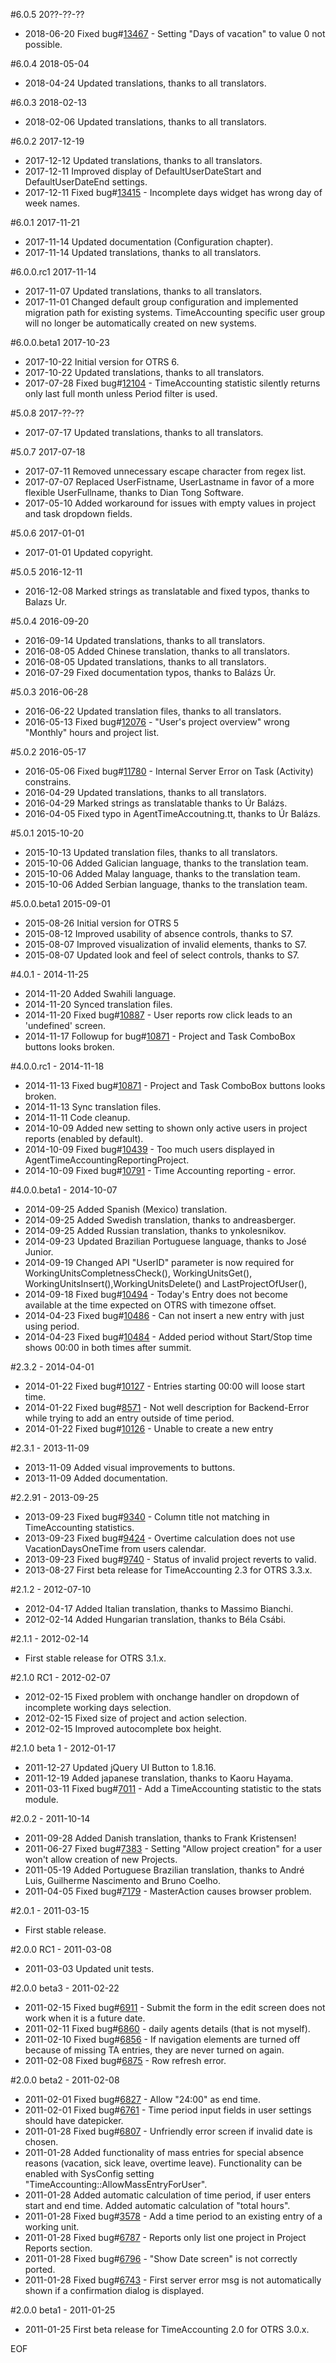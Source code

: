 #6.0.5 20??-??-??
 - 2018-06-20 Fixed bug#[13467](https://bugs.otrs.org/show_bug.cgi?id=13467) - Setting "Days of vacation" to value 0 not possible.

#6.0.4 2018-05-04
 - 2018-04-24 Updated translations, thanks to all translators.

#6.0.3 2018-02-13
 - 2018-02-06 Updated translations, thanks to all translators.

#6.0.2 2017-12-19
 - 2017-12-12 Updated translations, thanks to all translators.
 - 2017-12-11 Improved display of DefaultUserDateStart and DefaultUserDateEnd settings.
 - 2017-12-11 Fixed bug#[13415](https://bugs.otrs.org/show_bug.cgi?id=13415) - Incomplete days widget has wrong day of week names.

#6.0.1 2017-11-21
 - 2017-11-14 Updated documentation (Configuration chapter).
 - 2017-11-14 Updated translations, thanks to all translators.

#6.0.0.rc1 2017-11-14
 - 2017-11-07 Updated translations, thanks to all translators.
 - 2017-11-01 Changed default group configuration and implemented migration path for existing systems. TimeAccounting specific user group will no longer be automatically created on new systems.

#6.0.0.beta1 2017-10-23
 - 2017-10-22 Initial version for OTRS 6.
 - 2017-10-22 Updated translations, thanks to all translators.
 - 2017-07-28 Fixed bug#[12104](https://bugs.otrs.org/show_bug.cgi?id=12104) - TimeAccounting statistic silently returns only last full month unless Period filter is used.

#5.0.8 2017-??-??
 - 2017-07-17 Updated translations, thanks to all translators.

#5.0.7 2017-07-18
 - 2017-07-11 Removed unnecessary escape character from regex list.
 - 2017-07-07 Replaced UserFistname, UserLastname in favor of a more flexible UserFullname, thanks to Dian Tong Software.
 - 2017-05-10 Added workaround for issues with empty values in project and task dropdown fields.

#5.0.6 2017-01-01
 - 2017-01-01 Updated copyright.

#5.0.5 2016-12-11
 - 2016-12-08 Marked strings as translatable and fixed typos, thanks to Balazs Ur.

#5.0.4 2016-09-20
 - 2016-09-14 Updated translations, thanks to all translators.
 - 2016-08-05 Added Chinese translation, thanks to all translators.
 - 2016-08-05 Updated translations, thanks to all translators.
 - 2016-07-29 Fixed documentation typos, thanks to Balázs Úr.

#5.0.3 2016-06-28
 - 2016-06-22 Updated translation files, thanks to all translators.
 - 2016-05-13 Fixed bug#[12076](http://bugs.otrs.org/show_bug.cgi?id=12076) - "User's project overview" wrong "Monthly" hours and project list.

#5.0.2 2016-05-17
 - 2016-05-06 Fixed bug#[11780](http://bugs.otrs.org/show_bug.cgi?id=11780) - Internal Server Error on Task (Activity) constrains.
 - 2016-04-29 Updated translations, thanks to all translators.
 - 2016-04-29 Marked strings as translatable thanks to Úr Balázs.
 - 2016-04-05 Fixed typo in AgentTimeAccoutning.tt, thanks to Úr Balázs.

#5.0.1 2015-10-20
 - 2015-10-13 Updated translation files, thanks to all translators.
 - 2015-10-06 Added Galician language, thanks to the translation team.
 - 2015-10-06 Added Malay language, thanks to the translation team.
 - 2015-10-06 Added Serbian language, thanks to the translation team.

#5.0.0.beta1 2015-09-01
 - 2015-08-26 Initial version for OTRS 5
 - 2015-08-12 Improved usability of absence controls, thanks to S7.
 - 2015-08-07 Improved visualization of invalid elements, thanks to S7.
 - 2015-08-07 Updated look and feel of select controls, thanks to S7.

#4.0.1 - 2014-11-25
 - 2014-11-20 Added Swahili language.
 - 2014-11-20 Synced translation files.
 - 2014-11-20 Fixed bug#[10887](http://bugs.otrs.org/show_bug.cgi?id=10887) - User reports row click leads to an 'undefined' screen.
 - 2014-11-17 Followup for bug#[10871](http://bugs.otrs.org/show_bug.cgi?id=10871) - Project and Task ComboBox buttons looks broken.

#4.0.0.rc1 - 2014-11-18
 - 2014-11-13 Fixed bug#[10871](http://bugs.otrs.org/show_bug.cgi?id=10871) - Project and Task ComboBox buttons looks broken.
 - 2014-11-13 Sync translation files.
 - 2014-11-11 Code cleanup.
 - 2014-10-09 Added new setting to shown only active users in project reports (enabled by default).
 - 2014-10-09 Fixed bug#[10439](http://bugs.otrs.org/show_bug.cgi?id=10439) - Too much users displayed in AgentTimeAccountingReportingProject.
 - 2014-10-09 Fixed bug#[10791](http://bugs.otrs.org/show_bug.cgi?id=10791) - Time Accounting reporting - error.

#4.0.0.beta1 - 2014-10-07
 - 2014-09-25 Added Spanish (Mexico) translation.
 - 2014-09-25 Added Swedish translation, thanks to andreasberger.
 - 2014-09-25 Added Russian translation, thanks to ynkolesnikov.
 - 2014-09-23 Updated Brazilian Portuguese language, thanks to José Junior.
 - 2014-09-19 Changed API "UserID" parameter is now required for WorkingUnitsCompletnessCheck(), WorkingUnitsGet(), WorkingUnitsInsert(),WorkingUnitsDelete() and LastProjectOfUser(),
 - 2014-09-18 Fixed bug#[10494](http://bugs.otrs.org/show_bug.cgi?id=10494) - Today's Entry does not become available at the time expected on OTRS with timezone offset.
 - 2014-04-23 Fixed bug#[10486](http://bugs.otrs.org/show_bug.cgi?id=10486) - Can not insert a new entry with just using period.
 - 2014-04-23 Fixed bug#[10484](http://bugs.otrs.org/show_bug.cgi?id=10484) - Added period without Start/Stop time shows 00:00 in both times after summit.

#2.3.2 - 2014-04-01
 - 2014-01-22 Fixed bug#[10127](http://bugs.otrs.org/show_bug.cgi?id=10127) - Entries starting 00:00 will loose start time.
 - 2014-01-22 Fixed bug#[8571](http://bugs.otrs.org/show_bug.cgi?id=8571) - Not well description for Backend-Error while trying to add an entry outside of time period.
 - 2014-01-22 Fixed bug#[10126](http://bugs.otrs.org/show_bug.cgi?id=10126) - Unable to create a new entry

#2.3.1 - 2013-11-09
 - 2013-11-09 Added visual improvements to buttons.
 - 2013-11-09 Added documentation.

#2.2.91 - 2013-09-25
 - 2013-09-23 Fixed bug#[9340](http://bugs.otrs.org/show_bug.cgi?id=9340) - Column title not matching in TimeAccounting statistics.
 - 2013-09-23 Fixed bug#[9424](http://bugs.otrs.org/show_bug.cgi?id=9424) - Overtime calculation does not use VacationDaysOneTime from users calendar.
 - 2013-09-23 Fixed bug#[9740](http://bugs.otrs.org/show_bug.cgi?id=9740) - Status of invalid project reverts to valid.
 - 2013-08-27 First beta release for TimeAccounting 2.3 for OTRS 3.3.x.

#2.1.2 - 2012-07-10
 - 2012-04-17 Added Italian translation, thanks to Massimo Bianchi.
 - 2012-02-14 Added Hungarian translation, thanks to Béla Csábi.

#2.1.1 - 2012-02-14
 - First stable release for OTRS 3.1.x.

#2.1.0 RC1 - 2012-02-07
 - 2012-02-15 Fixed problem with onchange handler on dropdown of incomplete working days selection.
 - 2012-02-15 Fixed size of project and action selection.
 - 2012-02-15 Improved autocomplete box height.

#2.1.0 beta 1 - 2012-01-17
 - 2011-12-27 Updated jQuery UI Button to 1.8.16.
 - 2011-12-19 Added japanese translation, thanks to Kaoru Hayama.
 - 2011-03-11 Fixed bug#[7011](http://bugs.otrs.org/show_bug.cgi?id=7011) - Add a TimeAccounting statistic to the stats module.

#2.0.2 - 2011-10-14
 - 2011-09-28 Added Danish translation, thanks to Frank Kristensen!
 - 2011-06-27 Fixed bug#[7383](http://bugs.otrs.org/show_bug.cgi?id=7383) - Setting "Allow project creation" for a user won't allow creation of new Projects.
 - 2011-05-19 Added Portuguese Brazilian translation, thanks to André Luis, Guilherme Nascimento and Bruno Coelho.
 - 2011-04-05 Fixed bug#[7179](http://bugs.otrs.org/show_bug.cgi?id=7179) - MasterAction causes browser problem.

#2.0.1 - 2011-03-15
 - First stable release.

#2.0.0 RC1 - 2011-03-08
 - 2011-03-03 Updated unit tests.

#2.0.0 beta3 - 2011-02-22
 - 2011-02-15 Fixed bug#[6911](http://bugs.otrs.org/show_bug.cgi?id=6911) - Submit the form in the edit screen does not work when it is a future date.
 - 2011-02-11 Fixed bug#[6860](http://bugs.otrs.org/show_bug.cgi?id=6860) - daily agents details (that is not myself).
 - 2011-02-10 Fixed bug#[6856](http://bugs.otrs.org/show_bug.cgi?id=6856) - If navigation elements are turned off because of missing TA entries, they are never turned on again.
 - 2011-02-08 Fixed bug#[6875](http://bugs.otrs.org/show_bug.cgi?id=6875) - Row refresh error.

#2.0.0 beta2 - 2011-02-08
 - 2011-02-01 Fixed bug#[6827](http://bugs.otrs.org/show_bug.cgi?id=6827) - Allow "24:00" as end time.
 - 2011-02-01 Fixed bug#[6761](http://bugs.otrs.org/show_bug.cgi?id=6761) - Time period input fields in user settings should have datepicker.
 - 2011-01-28 Fixed bug#[6807](http://bugs.otrs.org/show_bug.cgi?id=6807) - Unfriendly error screen if invalid date is chosen.
 - 2011-01-28 Added functionality of mass entries for special absence reasons (vacation, sick leave, overtime leave).
              Functionality can be enabled with SysConfig setting "TimeAccounting::AllowMassEntryForUser".
 - 2011-01-28 Added automatic calculation of time period, if user enters start and end time. Added automatic calculation of "total hours".
 - 2011-01-28 Fixed bug#[3578](http://bugs.otrs.org/show_bug.cgi?id=3578) - Add a time period to an existing entry of a working unit.
 - 2011-01-28 Fixed bug#[6787](http://bugs.otrs.org/show_bug.cgi?id=6787) - Reports only list one project in Project Reports section.
 - 2011-01-28 Fixed bug#[6796](http://bugs.otrs.org/show_bug.cgi?id=6796) - "Show Date screen" is not correctly ported.
 - 2011-01-28 Fixed bug#[6743](http://bugs.otrs.org/show_bug.cgi?id=6743) - First server error msg is not automatically shown if a confirmation dialog is displayed.

#2.0.0 beta1 - 2011-01-25
 - 2011-01-25 First beta release for TimeAccounting 2.0 for OTRS 3.0.x.


EOF
